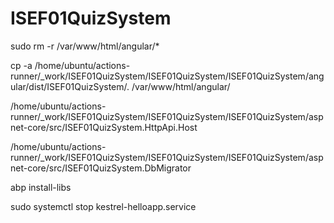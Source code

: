 # ISEF01QuizSystem

sudo rm -r /var/www/html/angular/*

cp -a /home/ubuntu/actions-runner/_work/ISEF01QuizSystem/ISEF01QuizSystem/ISEF01QuizSystem/angular/dist/ISEF01QuizSystem/. /var/www/html/angular/



/home/ubuntu/actions-runner/_work/ISEF01QuizSystem/ISEF01QuizSystem/ISEF01QuizSystem/aspnet-core/src/ISEF01QuizSystem.HttpApi.Host

/home/ubuntu/actions-runner/_work/ISEF01QuizSystem/ISEF01QuizSystem/ISEF01QuizSystem/aspnet-core/src/ISEF01QuizSystem.DbMigrator

abp install-libs

sudo systemctl stop kestrel-helloapp.service

